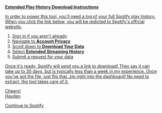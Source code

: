 **<u>Extended Play History Download Instructions<u>**

In order to power this tool, you'll need a log of your full Spotify play history.  When you click the link below, you will be redicted to Spotify's official website.

1. Sign in if you aren't already
2. Navigate to **Account Privacy**
3. Scroll down to **Download Your Data**
4. Select **Extended Streaming History**
5. Submit a request for your data

Once it's ready, Spotify will send you a link to download!  They say it can take up to 30 days, but is typically less than a week in my experience.  Once you've got the file, just flip that .zip right into the dashboard!  No need to extract, the tool takes care of it.

Cheers!<br>Hayden

[Continue to Spotify](https://www.spotify.com/us/account/privacy/)
